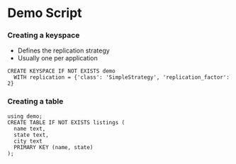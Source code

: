 # Demo Script

### Creating a keyspace
- Defines the replication strategy
- Usually one per application
```
CREATE KEYSPACE IF NOT EXISTS demo 
  WITH replication = {'class': 'SimpleStrategy', 'replication_factor': 2}
```
### Creating a table
```
using demo;
CREATE TABLE IF NOT EXISTS listings (
  name text,
  state text,
  city text
  PRIMARY KEY (name, state)
);
```
